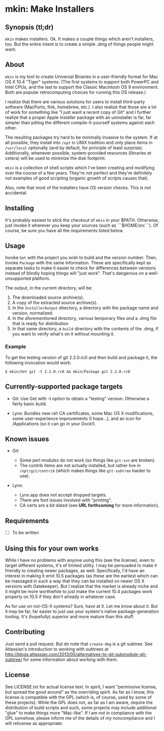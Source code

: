 # mkin: Make Installers

## Synopsis (tl;dr)

```mkin``` makes installers. Ok. It makes a couple things which aren't
installers, too. But the entire intent is to create a simple .dmg of things
people might want.

## About

```mkin``` is my tool to create Universal Binaries in a user-friendly format
for Mac OS X 10.4 "Tiger" systems. (The first systems to support both PowerPC
and Intel CPUs, and the last to support the Classic Macintosh OS 9
environment. Both are popular retrocomputing choices for running this OS
release.)

I realize that there are various solutions for users to install third-party
software (MacPorts, fink, homebrew, etc.). I also realize that those are a lot
of work for something like "I just want a recent copy of Git" and I further
realize that a proper Apple Installer package with an uninstaller is far, far
simpler than pitting the different compile-it-yourself systems against each
other.

The resulting packages try hard to be minimally invasive to the system. If at
all possible, they install into ```/opt``` in UNIX tradition and only place
items in ```/usr/local``` optionally (and by default, for principle of least
surprise). Additionally, whenever possible, system-provided resources
(libraries et cetera) will be used to minimize the disk footprint.

```mkin``` is a collection of shell scripts which I've been creating and
modifying over the course of a few years. They're not perfect and they're
definitely not examples of good scripting (organic growth of scripts causes
that).

Also, note that most of the installers have OS version checks. This is not
accidental.

## Installing

It's probably easiest to stick the checkout of ```mkin``` in your $PATH.
Otherwise, just invoke it wherever you keep your sources (such as
```$HOME/src```). Of course, be sure you have all the requirements listed
below.

## Usage

Invoke ```Get``` with the project you wish to build and the version number.
Then, invoke ```Package``` with the same information. These are specifically
kept as separate tasks to make it easier to check for differences between
versions instead of blindly hoping things will "just work". That's dangerous
on a well-unsupported platform.

The output, in the current directory, will be:

1. The downloaded source archive(s).
2. A copy of the extracted source archive(s).
3. In the ```InstallerOutput``` directory, a directory with the package name
   and version, normalized.
4. In the aforementioned directory, various temporary files *and* a .dmg file
   that is ready for distribution
5. In that same directory, a ```build``` directory with the contents of the
   .dmg, if you want to verify what's on it without mounting it.

### Example

To get the testing version of git 2.2.0.rc0 and then build and package it,
the following invocation would work:

```$ mkin/Get git -t 2.2.0.rc0 && mkin/Package git 2.2.0.rc0```

## Currently-supported package targets

* Git: Use Get with -t option to obtain a "testing" version. Otherwise a
  fairly basic build.

* Lynx: Bundles new-ish CA certificates, some Mac OS X modifications, some
  user-experience improvements (I hope...), and an icon for /Applications
  (so it can go in your Dock!).

## Known issues

* Git:
  - Some perl modules do not work (so things like ```git-svn``` are broken).
  - The contrib items are not actually installed, but rather live in
    ```/opt/git/contrib``` (which makes things like ```git-subtree``` harder
    to use).

* Lynx:
  - Lynx.app does not accept dropped targets.
  - There are font issues involved with "printing".
  - CA certs are a bit dated (see **URL forthcoming** for more information).

## Requirements

* [ ] To be written

## Using this for your own works

While I have no problems with anyone using this (see the license), even to
target different systems, it's of limited utility. I may be persuaded to make
it friendly to creating newer packages, as well. Specifically, I'd have an
interest in making it emit 10.5 packages (as these are the earliest which can
be massaged in such a way that they can be installed on newer OS X versions
with Gatekeeper). But I realize that the market is already niche and it might
be more worthwhile to just make the current 10.4 packages work properly on
10.5 if they don't already in whatever case.

As for use on not-OS-X systems? Sure, have at it. Let me know about it. But it
may be far, far easier to just use your system's native package-generation
tooling. It's (hopefully) superior and more mature than this stuff.

## Contributing

Just send a pull request. But do note that ```create-dmg``` is a git subtree.
See Atlassian's introduction to working with subtrees at
http://blogs.atlassian.com/2013/05/alternatives-to-git-submodule-git-subtree/
for some information about working with them.

## License

See LICENSE.txt for actual license text. In spirit, I want "permissive
license, but spread the good around" as the overriding spirit. As far as I
know, this license is compatible with the GPL (which is, of course, used by
some of these projects). While the GPL does not, as far as I am aware, require
the distribution of build scripts and such, some projects may include
additional "glue" to make things more "Mac-like". If I am not in compliance
with the GPL somehow, please inform me of the details of my noncompliance and
I will relicense as appropriate.


